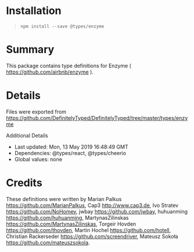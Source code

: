# Installation
> `npm install --save @types/enzyme`

# Summary
This package contains type definitions for Enzyme ( https://github.com/airbnb/enzyme ).

# Details
Files were exported from https://github.com/DefinitelyTyped/DefinitelyTyped/tree/master/types/enzyme

Additional Details
 * Last updated: Mon, 13 May 2019 16:48:49 GMT
 * Dependencies: @types/react, @types/cheerio
 * Global values: none

# Credits
These definitions were written by Marian Palkus <https://github.com/MarianPalkus>, Cap3 <http://www.cap3.de>, Ivo Stratev <https://github.com/NoHomey>, jwbay <https://github.com/jwbay>, huhuanming <https://github.com/huhuanming>, MartynasZilinskas <https://github.com/MartynasZilinskas>, Torgeir Hovden <https://github.com/thovden>, Martin Hochel <https://github.com/hotell>, Christian Rackerseder <https://github.com/screendriver>, Mateusz Sokoła <https://github.com/mateuszsokola>.
